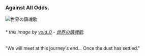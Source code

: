 ### Against All Odds.


![世界の鎮魂歌](https://file.cloud.inmind.ltd/s/tZpDXC2tPef35ZL/preview)

<h6>* this image by  <a href="https://www.pixiv.net/users/14801956">void_0</a> - <a href="https://www.pixiv.net/artworks/85543107">世界の鎮魂歌</a>.</h6>

"We will meet at this journey's end... Once the dust has settled."

<!--
**shenlanAZ/shenlanAZ** is a ✨ _special_ ✨ repository because its `README.md` (this file) appears on your GitHub profile.

Here are some ideas to get you started:

- 🔭 I’m currently working on ...
- 🌱 I’m currently learning ...
- 👯 I’m looking to collaborate on ...
- 🤔 I’m looking for help with ...
- 💬 Ask me about ...
- 📫 How to reach me: ...
- 😄 Pronouns: ...
- ⚡ Fun fact: ...
-->

